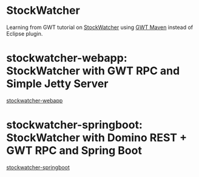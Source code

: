 # StockWatcher

Learning from GWT tutorial on [StockWatcher](http://www.gwtproject.org/doc/latest/tutorial/gettingstarted.html) using [GWT Maven](https://tbroyer.github.io/gwt-maven-plugin/) instead of Eclipse plugin.


# stockwatcher-webapp: StockWatcher with GWT RPC and Simple Jetty Server
[stockwatcher-webapp](https://github.com/lofidewanto/stockwatcher/tree/master/stockwatcher-webapp)

# stockwatcher-springboot: StockWatcher with Domino REST + GWT RPC and Spring Boot
[stockwatcher-springboot](https://github.com/lofidewanto/stockwatcher/tree/master/stockwatcher-springboot)
